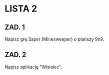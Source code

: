# LISTA 2
## ZAD. 1
Napisz grę Saper (Minesweeper) o planszy 9x9.
## ZAD. 2
Napisz aplikację "Wisielec".
